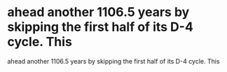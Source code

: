 # ahead another 1106.5 years by skipping the first half of its D-4 cycle. This

ahead another 1106.5 years by skipping the first half of its D-4 cycle. This
